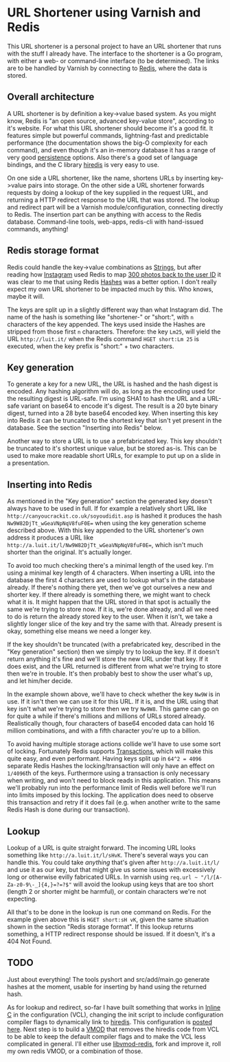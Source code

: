 # URL Shortener using Varnish and Redis

This URL shortener is a personal project to have an URL shortener that runs
with the stuff I already have.  The interface to the shortener is a Go
program, with either a web- or command-line interface (to be determined).  The
links are to be handled by Varnish by connecting to [Redis][], where the data
is stored.

[Redis]: http://redis.io/


## Overall architecture

A URL shortener is by definition a key->value based system. As you might know,
Redis is "an open source, advanced key-value store", according to it's
website. For what this URL shortener should become it's a good fit. It
features simple but powerful commands, lightning-fast and predictable
performance (the documentation shows the big-O complexity for each command),
and even though it's an in-memory database it has a range of very good
[persistence][] options. Also there's a good set of language bindings, and the
C library [hiredis][] is very easy to use. 

On one side a URL shortener, like the name, shortens URLs by inserting
key->value pairs into storage. On the other side a URL shortener forwards
requests by doing a lookup of the key supplied in the request URL, and
returning a HTTP redirect response to the URL that was stored. The lookup and
redirect part will be a Varnish module/configuration, connecting directly to
Redis. The insertion part can be anything with access to the Redis database.
Command-line tools, web-apps, redis-cli with hand-issued commands, anything!

[persistence]: http://redis.io/topics/persistence
[hiredis]: https://github.com/antirez/hiredis


## Redis storage format

Redis could handle the key->value combinations as [Strings][], but after
reading how [Instagram][] used Redis to map [300 photos back to the user ID][]
it was clear to me that using Redis [Hashes][] was a better option. I don't
really expect my own URL shortener to be impacted much by this. Who knows,
maybe it will.

The keys are split up in a slightly different way than what Instagram did. The
name of the hash is something like "shortener-" or "short:", with `n`
characters of the key appended. The keys used inside the Hashes are stripped
from those first `n` characters. Therefore: the key `Lm25`, will yield the URL
`http://luit.it/` when the Redis command `HGET short:Lm 25` is executed, when
the key prefix is "short:" + two characters.

[Strings]: http://redis.io/topics/data-types#strings
[Instagram]: http://instagr.am/
[300 photos back to the user ID]: http://a.luit.it/l/sHvK
[Hashes]:  http://redis.io/topics/data-types#hashes


## Key generation

To generate a key for a new URL, the URL is hashed and the hash digest is
encoded. Any hashing algorithm will do, as long as the encoding used for the
resulting digest is URL-safe. I'm using SHA1 to hash the URL and a URL-safe
variant on base64 to encode it's digest. The result is a 20 byte binary
digest, turned into a 28 byte base64 encoded key. When inserting this key into
Redis it can be truncated to the shortest key that isn't yet present in the
database. See the section "Inserting into Redis" below. 

Another way to store a URL is to use a prefabricated key. This key shouldn't
be truncated to it's shortest unique value, but be stored as-is. This can be
used to make more readable short URLs, for example to put up on a slide in a
presentation. 


## Inserting into Redis

As mentioned in the "Key generation" section the generated key doesn't always
have to be used in full. If for example a relatively short URL like
`http://canyoucrackit.co.uk/soyoudidit.asp` is hashed it produces the hash
`Nw9W82DjTt_wGeaVNpNqV8fuF0E=` when using the key generation scheme described
above. With this key appended to the URL shortener's own address it produces a
URL like `http://a.luit.it/l/Nw9W82DjTt_wGeaVNpNqV8fuF0E=`, which isn't much
shorter than the original. It's actually longer. 

To avoid too much checking there's a minimal length of the used key. I'm using
a minimal key length of 4 characters. When inserting a URL into the database
the first 4 characters are used to lookup what's in the database already. If
there's nothing there yet, then we've got ourselves a new and shorter key. If
there already is something there, we might want to check what it is. It might
happen that the URL stored in that spot is actually the same we're trying to
store now. If it is, we're done already, and all we need to do is return the
already stored key to the user. When it isn't, we take a slightly longer slice
of the key and try the same with that. Already present is okay, something else
means we need a longer key. 

If the key shouldn't be truncated (with a prefabricated key, described in the
"Key generation" section) then we simply try to lookup the key. If it doesn't
return anything it's fine and we'll store the new URL under that key. If it
does exist, and the URL returned is different from what we're trying to store
then we're in trouble. It's then probably best to show the user what's up, and
let him/her decide.

In the example shown above, we'll have to check whether the key `Nw9W` is in
use. If it isn't then we can use it for this URL. If it is, and the URL using
that key isn't what we're trying to store then we try `Nw9W8`. This game can
go on for quite a while if there's millions and millions of URLs stored
already. Realistically though, four characters of base64 encoded data can hold
16 million combinations, and with a fifth character you're up to a billion. 

To avoid having multiple storage actions collide we'll have to use some sort
of locking. Fortunately Redis supports [Transactions][], which will make this
quite easy, and even performant. Having keys split up in `64^2 = 4096`
separate Redis Hashes the locking/transaction will only have an effect on
`1/4096`th of the keys. Furthermore using a transaction is only necessary when
writing, and won't need to block reads in this application. This means we'll
probably run into the performance limit of Redis well before we'll run into
limits imposed by this locking. The application does need to observe this
transaction and retry if it does fail (e.g. when another write to the same
Redis Hash is done during our transaction). 

[Transactions]: http://redis.io/topics/transactions


## Lookup

Lookup of a URL is quite straight forward. The incoming URL looks something
like `http://a.luit.it/l/sHvK`. There's several ways you can handle this. You
could take *anything* that's given after `http://a.luit.it/l/` and use it as
our key, but that might give us some issues with excessively long or otherwise
evilly fabricated URLs. In varnish using `req.url ~
"/l/[A-Za-z0-9\-_]{4,}=?=?$"` will avoid the lookup using keys that are too
short (length 2 or shorter might be harmful), or contain characters we're not
expecting. 

All that's to be done in the lookup is run one command on Redis. For the
example given above this is `HGET short:sH vK`, given the same situation shown
in the section "Redis storage format". If this lookup returns something, a
HTTP redirect response should be issued. If it doesn't, it's a 404 Not Found.


## TODO

Just about everything! The tools pyshort and src/add/main.go generate hashes
at the moment, usable for inserting by hand using the returned hash. 

As for lookup and redirect, so-far I have built something that works in
[Inline C][] in the configuration (VCL), changing the init script to include
configuration compiler flags to dynamically link to [hiredis][]. This
configuration is [posted here][]. Next step is to build a [VMOD][] that
removes the hiredis code from VCL to be able to keep the default compiler
flags and to make the VCL less complicated in general. I'll either use
[libvmod-redis][], fork and improve it, roll my own redis VMOD, or a
combination of those.

[Inline C]: http://a.luit.it/l/7ofl
[posted here]: https://gist.github.com/1415852
[VMOD]: https://www.varnish-cache.org/docs/3.0/reference/vmod.html
[libvmod-redis]: https://github.com/zephirworks/libvmod-redis